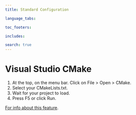```yaml
---
title: Standard Configuration

language_tabs:

toc_footers:

includes:

search: true
---
```


# Visual Studio CMake

 1. At the top, on the menu bar. Click on File > Open > CMake.
 2. Select your CMakeLists.txt.
 3. Wait for your project to load.
 4. Press F5 or click Run.

[For info about this feature](https://docs.microsoft.com/en-us/cpp/ide/cmake-tools-for-visual-cpp).